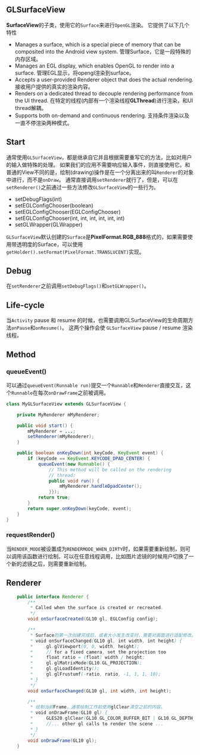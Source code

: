 
## GLSurfaceView

**SurfaceView**的子类，使用它的`Surface`来进行`OpenGL`渲染。
它提供了以下几个特性
- Manages a surface, which is a special piece of memory that can be composited into the Android view system.
    管理Surface，它是一段特殊的内存区域。
- Manages an EGL display, which enables OpenGL to render into a surface.
    管理EGL显示，将opengl渲染到surface。
- Accepts a user-provided Renderer object that does the actual rendering.
    接收用户提供的真实的渲染内容。
- Renders on a dedicated thread to decouple rendering performance from the UI thread.
    在特定的线程(内部有一个渲染线程**GLThread**)进行渲染，和UI thread解耦。
- Supports both on-demand and continuous rendering.
    支持条件渲染以及一直不停渲染两种模式。

## Start

通常使用`GLSurfaceView`，都是继承自它并且根据需要重写它的方法，比如对用户的输入做特殊的处理。
如果我们的应用不需要响应输入事件，则直接使用它。和普通的View不同的是，绘制(drawing)操作是在一个分离出来的叫`Renderer`的对象中进行，而不是`onDraw`。
通常直接调用`setRenderer`就行了，但是，可以在`setRenderer()`之前通过一些方法修改`GLSurfaceView`的一些行为。

- setDebugFlags(int)
- setEGLConfigChooser(boolean)
- setEGLConfigChooser(EGLConfigChooser)
- setEGLConfigChooser(int, int, int, int, int, int)
- setGLWrapper(GLWrapper)

`GLSurfaceView`默认创建的`Surface`是**PixelFormat.RGB_888**格式的，如果需要使用带透明度的Surface，可以使用
`getHolder().setFormat(PixelFormat.TRANSLUCENT)`实现。

## Debug

在`setRenderer`之前调用`setDebugFlags()`和`setGLWrapper()`。

## Life-cycle

当`Activity` pause 和 resume 的时候，也需要调用GLSurfaceView的生命周期方法`onPause`和`onResume()`。
这两个操作会使 `GLSurfaceView` pause / resume 渲染线程。

## Method

### queueEvent()

可以通过`queueEvent(Runnable run)`提交一个`Runnable`和`Renderer`直接交互，这个`Runnable`在每次`onDrawFrame`之前被调用。

```Java
class MyGLSurfaceView extends GLSurfaceView {

    private MyRenderer mMyRenderer;

    public void start() {
        mMyRenderer = ...;
        setRenderer(mMyRenderer);
    }

    public boolean onKeyDown(int keyCode, KeyEvent event) {
        if (keyCode == KeyEvent.KEYCODE_DPAD_CENTER) {
            queueEvent(new Runnable() {
                // This method will be called on the rendering
                // thread:
                public void run() {
                    mMyRenderer.handleDpadCenter();
                }});
            return true;
        }
        return super.onKeyDown(keyCode, event);
    }
}
```

### requestRender()
当`RENDER_MODE`被设置成为`RENDERMODE_WHEN_DIRTY`时，如果需要重新绘制，则可以调用该函数进行绘制。可以在任意线程调用，比如图片滤镜的时候用户切换了一个新的滤镜之后，则需要重新绘制。

## Renderer

```Java
    public interface Renderer {
        /**
         * Called when the surface is created or recreated.
         */
        void onSurfaceCreated(GL10 gl, EGLConfig config);

        /**
         * Surface的第一次创建完成后，或者大小发生改变时，需要对画面进行适配修改。
         * void onSurfaceChanged(GL10 gl, int width, int height) {
         *     gl.glViewport(0, 0, width, height);
         *     // for a fixed camera, set the projection too
         *     float ratio = (float) width / height;
         *     gl.glMatrixMode(GL10.GL_PROJECTION);
         *     gl.glLoadIdentity();
         *     gl.glFrustumf(-ratio, ratio, -1, 1, 1, 10);
         * }
         */
        void onSurfaceChanged(GL10 gl, int width, int height);

        /**
         * 绘制当前Frame，通常绘制工作前使用glClear清空之前的内容。
         * void onDrawFrame(GL10 gl) {
         *     GLES20.glClear(GL10.GL_COLOR_BUFFER_BIT | GL10.GL_DEPTH_BUFFER_BIT);
         *     //... other gl calls to render the scene ...
         * }
         */
        void onDrawFrame(GL10 gl);
    }
```
